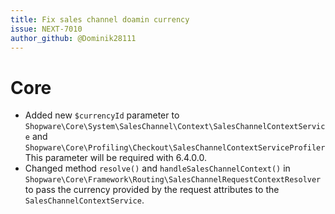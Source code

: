 ```yaml
---
title: Fix sales channel doamin currency
issue: NEXT-7010
author_github: @Dominik28111
---
```

# Core
* Added new `$currencyId` parameter to `Shopware\Core\System\SalesChannel\Context\SalesChannelContextService` and `Shopware\Core\Profiling\Checkout\SalesChannelContextServiceProfiler` This parameter will be required with 6.4.0.0.
* Changed method `resolve()` and `handleSalesChannelContext()` in `Shopware\Core\Framework\Routing\SalesChannelRequestContextResolver` to pass the currency provided by the request attributes to the `SalesChannelContextService`.
